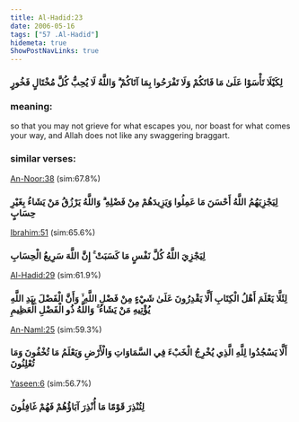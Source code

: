```yaml
---
title: Al-Hadid:23
date: 2006-05-16
tags: ["57 .Al-Hadid"]
hidemeta: true 
ShowPostNavLinks: true 
---
```

### لِكَيْلَا تَأْسَوْا عَلَىٰ مَا فَاتَكُمْ وَلَا تَفْرَحُوا بِمَا آتَاكُمْ ۗ وَاللَّهُ لَا يُحِبُّ كُلَّ مُخْتَالٍ فَخُورٍ
### meaning: 
so that you may not grieve for what escapes you, nor boast for what comes your way, and Allah does not like any swaggering braggart.
### similar verses: 

[An-Noor:38](/24/38) (sim:67.8%)

### لِيَجْزِيَهُمُ اللَّهُ أَحْسَنَ مَا عَمِلُوا وَيَزِيدَهُمْ مِنْ فَضْلِهِ ۗ وَاللَّهُ يَرْزُقُ مَنْ يَشَاءُ بِغَيْرِ حِسَابٍ

[Ibrahim:51](/14/51) (sim:65.6%)

### لِيَجْزِيَ اللَّهُ كُلَّ نَفْسٍ مَا كَسَبَتْ ۚ إِنَّ اللَّهَ سَرِيعُ الْحِسَابِ

[Al-Hadid:29](/57/29) (sim:61.9%)

### لِئَلَّا يَعْلَمَ أَهْلُ الْكِتَابِ أَلَّا يَقْدِرُونَ عَلَىٰ شَيْءٍ مِنْ فَضْلِ اللَّهِ ۙ وَأَنَّ الْفَضْلَ بِيَدِ اللَّهِ يُؤْتِيهِ مَنْ يَشَاءُ ۚ وَاللَّهُ ذُو الْفَضْلِ الْعَظِيمِ

[An-Naml:25](/27/25) (sim:59.3%)

### أَلَّا يَسْجُدُوا لِلَّهِ الَّذِي يُخْرِجُ الْخَبْءَ فِي السَّمَاوَاتِ وَالْأَرْضِ وَيَعْلَمُ مَا تُخْفُونَ وَمَا تُعْلِنُونَ

[Yaseen:6](/36/6) (sim:56.7%)

### لِتُنْذِرَ قَوْمًا مَا أُنْذِرَ آبَاؤُهُمْ فَهُمْ غَافِلُونَ
